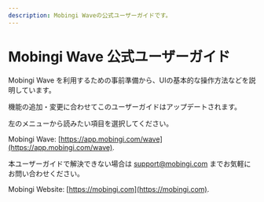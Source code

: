 ```yaml
---
description: Mobingi Waveの公式ユーザーガイドです。
---
```


# Mobingi Wave 公式ユーザーガイド

Mobingi Wave を利用するための事前準備から、UIの基本的な操作方法などを説明しています。

機能の追加・変更に合わせてこのユーザーガイドはアップデートされます。

左のメニューから読みたい項目を選択してください。

Mobingi Wave: [https://app.mobingi.com/wave](https://app.mobingi.com/wave).

本ユーザーガイドで解決できない場合は support@mobingi.com までお気軽にお問い合わせください。

Mobingi Website: [https://mobingi.com](https://mobingi.com).

